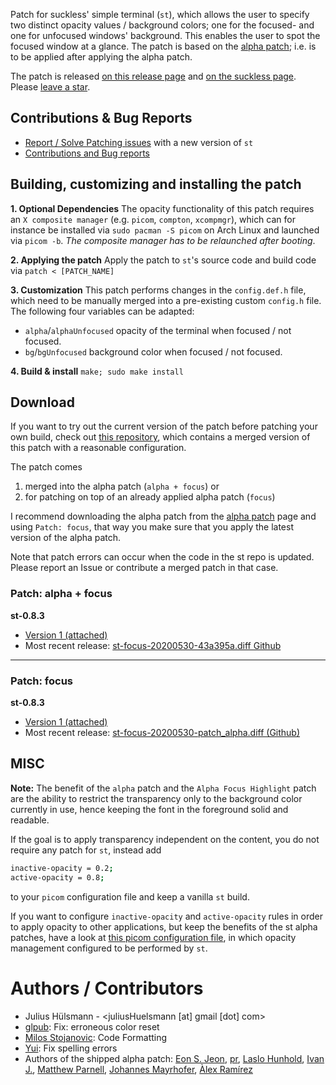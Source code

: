 Patch for suckless' simple terminal (`st`), which allows the user to specify two distinct opacity
values / background colors; one for the focused- and one for unfocused windows' background.
This enables the user to spot the focused window at a glance.
The patch is based on the [alpha patch](https://st.suckless.org/patches/alpha/); i.e. is to be
applied after applying the alpha patch.

The patch is released [on this release page](https://github.com/juliusHuelsmann/st/releases) and
[on the suckless page](https://st.suckless.org/patches/alpha_focus_highlight/).
Please [leave a star](https://github.com/juliusHuelsmann/st-focus).

## Contributions & Bug Reports
* [Report / Solve Patching issues](https://github.com/juliusHuelsmann/st) with a new version of `st`
* [Contributions and Bug reports](https://github.com/juliusHuelsmann/st-focus)

## Building, customizing and installing the patch
**1. Optional Dependencies**
The opacity functionality of this patch requires an `X composite manager` (e.g. `picom`, `compton`,
`xcompmgr`), which can for instance be installed via `sudo pacman -S picom` on Arch Linux and
launched via `picom -b`.  *The composite manager has to be relaunched after booting*.

**2. Applying the patch**
Apply the patch to `st`'s source code and build code via `patch < [PATCH_NAME]`

**3. Customization**
This patch performs changes in the `config.def.h` file, which need to be manually merged into a
pre-existing custom `config.h` file. The following four variables can be adapted:
- `alpha`/`alphaUnfocused` opacity of the terminal when focused / not focused.
- `bg`/`bgUnfocused` background color when focused / not focused.

**4. Build & install** `make; sudo make install`

## Download
If you want to try out the current version of the patch before patching your own build,
check out [this repository](https://github.com/juliusHuelsmann/st), which contains a
merged version of this patch with a reasonable configuration.

The patch comes
1. merged into the alpha patch (`alpha + focus`) or
2. for patching on top of an already applied alpha patch (`focus`)

I recommend downloading the alpha patch from the
[alpha patch](https://st.suckless.org/patches/alpha/) page and using `Patch: focus`, that way you
make sure that you apply the latest version of the alpha patch.

Note that patch errors can occur when the code in the st repo is updated.
Please report an Issue or contribute a merged patch in that case.

### Patch: alpha + focus


**st-0.8.3**
- [Version 1 (attached)](st-focus-20200530-43a395a.diff)
- Most recent release: [st-focus-20200530-43a395a.diff Github](https://github.com/juliusHuelsmann/st/releases/download/v2/st-focus-20200530-43a395a.diff)

---

### Patch: focus

**st-0.8.3**
- [Version 1 (attached)](st-focus-20200530-patch_alpha.diff)
- Most recent release: [st-focus-20200530-patch_alpha.diff (Github)](https://github.com/juliusHuelsmann/st/releases/download/v2/st-focus-20200530-patch_alpha.diff)


## MISC
**Note:** The benefit of the `alpha` patch and the `Alpha Focus Highlight` patch are the ability to
restrict the transparency only to the background color currently in use, hence keeping the font in
the foreground solid and readable.

If the goal is to apply transparency independent on the content, you do not require any patch for
`st`, instead add
```bash
inactive-opacity = 0.2;
active-opacity = 0.8;
```
to your `picom` configuration file and keep a vanilla `st` build.

If you want to configure `inactive-opacity` and `active-opacity` rules in order to apply opacity to
other applications, but keep the benefits of the st alpha patches, have a look at
[this picom configuration
file](https://github.com/juliusHuelsmann/Config/blob/master/.config/picom/picom.conf),
in which opacity management configured to be performed by `st`.

# Authors / Contributors
* Julius Hülsmann - <juliusHuelsmann [at] gmail [dot] com>
* [glpub](https://github.com/glpub): Fix: erroneous color reset
* [Milos Stojanovic](https://github.com/M4444): Code Formatting
* [Yui](https://github.com/yuwui): Fix spelling errors
* Authors of the shipped alpha patch: [Eon S. Jeon](esjeon@hyunmu.am), [pr](protodev@gmx.net), [Laslo Hunhold](dev@frign.de), [Ivan J.](parazyd@dyne.org), [Matthew Parnell](matt@parnmatt.co.uk), [Johannes Mayrhofer](jm.spam@gmx.net), [Àlex Ramírez](aramirez@posteo.net)
